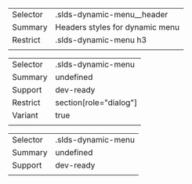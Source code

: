 
|  |  |
|-------|-------|
| Selector | .slds-dynamic-menu__header  |
| Summary | Headers styles for dynamic menu |
| Restrict | .slds-dynamic-menu h3 |
|  |  |


|  |  |
|-------|-------|
| Selector | .slds-dynamic-menu  |
| Summary | undefined |
| Support | dev-ready |
| Restrict | section[role="dialog"] |
| Variant | true |
|  |  |


|  |  |
|-------|-------|
| Selector | .slds-dynamic-menu  |
| Summary | undefined |
| Support | dev-ready |
|  |  |

